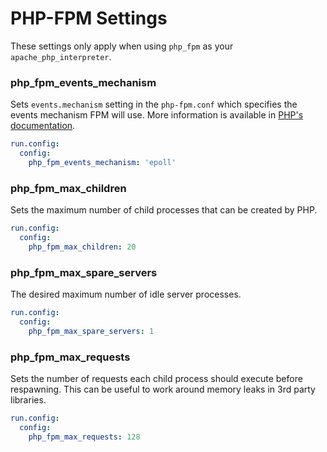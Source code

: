 # PHP-FPM Settings

These settings only apply when using `php_fpm` as your `apache_php_interpreter`.

### php\_fpm\_events\_mechanism
Sets `events.mechanism` setting in the `php-fpm.conf` which specifies the events mechanism FPM will use. More information is available in [PHP's documentation](http://php.net/manual/en/install.fpm.configuration.php#events-mechanism).

```yaml
run.config:
  config:
    php_fpm_events_mechanism: 'epoll'
```

### php\_fpm\_max\_children
Sets the maximum number of child processes that can be created by PHP.

```yaml
run.config:
  config:
    php_fpm_max_children: 20
```

### php\_fpm\_max\_spare\_servers
The desired maximum number of idle server processes.

```yaml
run.config:
  config:
    php_fpm_max_spare_servers: 1
```

### php\_fpm\_max\_requests
Sets the number of requests each child process should execute before respawning. This can be useful to work around memory leaks in 3rd party libraries.

```yaml
run.config:
  config:
    php_fpm_max_requests: 128
```
